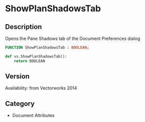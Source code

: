 # ShowPlanShadowsTab

## Description
Opens the Pane Shadows tab of the Document Preferences dialog

```pascal
FUNCTION ShowPlanShadowsTab : BOOLEAN;
```

```python
def vs.ShowPlanShadowsTab():
    return BOOLEAN
```

## Version
Availability: from Vectorworks 2014

## Category
* Document Attributes

